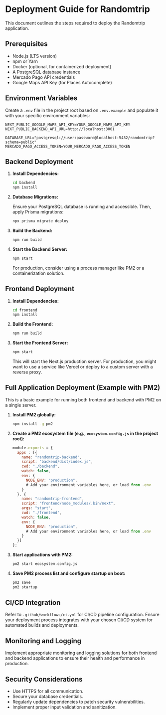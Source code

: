 # Deployment Guide for Randomtrip

This document outlines the steps required to deploy the Randomtrip application.

## Prerequisites

*   Node.js (LTS version)
*   npm or Yarn
*   Docker (optional, for containerized deployment)
*   A PostgreSQL database instance
*   Mercado Pago API credentials
*   Google Maps API Key (for Places Autocomplete)

## Environment Variables

Create a `.env` file in the project root based on `.env.example` and populate it with your specific environment variables:

```
NEXT_PUBLIC_GOOGLE_MAPS_API_KEY=YOUR_GOOGLE_MAPS_API_KEY
NEXT_PUBLIC_BACKEND_API_URL=http://localhost:3001

DATABASE_URL="postgresql://user:password@localhost:5432/randomtrip?schema=public"
MERCADO_PAGO_ACCESS_TOKEN=YOUR_MERCADO_PAGO_ACCESS_TOKEN
```

## Backend Deployment

1.  **Install Dependencies:**

    ```bash
    cd backend
    npm install
    ```

2.  **Database Migrations:**

    Ensure your PostgreSQL database is running and accessible. Then, apply Prisma migrations:

    ```bash
    npx prisma migrate deploy
    ```

3.  **Build the Backend:**

    ```bash
    npm run build
    ```

4.  **Start the Backend Server:**

    ```bash
    npm start
    ```

    For production, consider using a process manager like PM2 or a containerization solution.

## Frontend Deployment

1.  **Install Dependencies:**

    ```bash
    cd frontend
    npm install
    ```

2.  **Build the Frontend:**

    ```bash
    npm run build
    ```

3.  **Start the Frontend Server:**

    ```bash
    npm start
    ```

    This will start the Next.js production server. For production, you might want to use a service like Vercel or deploy to a custom server with a reverse proxy.

## Full Application Deployment (Example with PM2)

This is a basic example for running both frontend and backend with PM2 on a single server.

1.  **Install PM2 globally:**

    ```bash
    npm install -g pm2
    ```

2.  **Create a PM2 ecosystem file (e.g., `ecosystem.config.js` in the project root):**

    ```javascript
    module.exports = {
      apps : [{
        name: "randomtrip-backend",
        script: "backend/dist/index.js",
        cwd: "./backend",
        watch: false,
        env: {
          NODE_ENV: "production",
          # Add your environment variables here, or load from .env
        }
      }, {
        name: "randomtrip-frontend",
        script: "frontend/node_modules/.bin/next",
        args: "start",
        cwd: "./frontend",
        watch: false,
        env: {
          NODE_ENV: "production",
          # Add your environment variables here, or load from .env
        }
      }]
    };
    ```

3.  **Start applications with PM2:**

    ```bash
    pm2 start ecosystem.config.js
    ```

4.  **Save PM2 process list and configure startup on boot:**

    ```bash
    pm2 save
    pm2 startup
    ```

## CI/CD Integration

Refer to `.github/workflows/ci.yml` for CI/CD pipeline configuration. Ensure your deployment process integrates with your chosen CI/CD system for automated builds and deployments.

## Monitoring and Logging

Implement appropriate monitoring and logging solutions for both frontend and backend applications to ensure their health and performance in production.

## Security Considerations

*   Use HTTPS for all communication.
*   Secure your database credentials.
*   Regularly update dependencies to patch security vulnerabilities.
*   Implement proper input validation and sanitization.